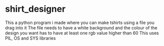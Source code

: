 # shirt_designer
This a python program i made where you can make tshirts using a file you drag into it
The file needs to have a white background and the colour of the design you want has to have at least one rgb value higher than 60
This uses PIL, OS and SYS libraries
